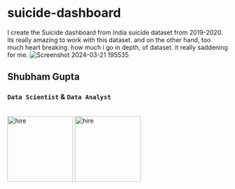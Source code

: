 # suicide-dashboard
I create the Suicide dashboard from India suicide dataset from 2019-2020. its really amazing to work with this dataset. and on the other hand, too much heart breaking. how much i go in depth, of dataset. it really saddening for me.
![Screenshot 2024-03-21 195535](https://github.com/iguptashubham/suicide-dashboard/assets/140319219/f748a029-936a-4262-a3ae-e632d371f246)

## Shubham Gupta
### `Data Scientist` & `Data Analyst`
</br><a href="https://homl.info/er3"><img src="https://github.com/iguptashubham/suicide-dashboard/assets/140319219/96a289c2-0b4f-40fe-9932-fc1603d88021" title="hire" width="150" border="0" /></a> <a href="https://homl.info/er3"><img src="https://github.com/iguptashubham/suicide-dashboard/assets/140319219/01d0340f-05aa-425d-8a58-8adbe4cab3a6" title="hire" width="150" border="0" /></a>

